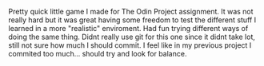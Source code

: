 Pretty quick little game I made for The Odin Project assignment.
It was not really hard but it was great having some freedom to test the different stuff I learned
in a more "realistic" enviroment. Had fun trying different ways of doing the same thing.
Didnt really use git for this one since it didnt take lot, still not sure how much I should commit.
I feel like in my previous project I commited too much... should try and look for balance.